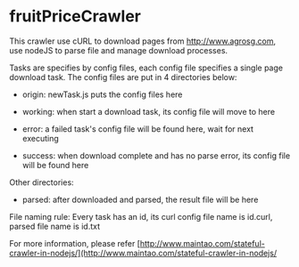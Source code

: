 fruitPriceCrawler
=============

This crawler use cURL to download pages from http://www.agrosg.com, use nodeJS to parse file and manage download processes.

Tasks are specifies by config files, each config file specifies a single page download task.
The config files are put in 4 directories below:

- origin: newTask.js puts the config files here

- working: when start a download task, its config file will move to here

- error: a failed task's config file will be found here, wait for next executing

- success: when download complete and has no parse error, its config file will be found here

Other directories:
- parsed: after downloaded and parsed, the result file will be here

File naming rule:
Every task has an id, its curl config file name is id.curl, parsed file name is id.txt

For more information, please refer [http://www.maintao.com/stateful-crawler-in-nodejs/](http://www.maintao.com/stateful-crawler-in-nodejs/
